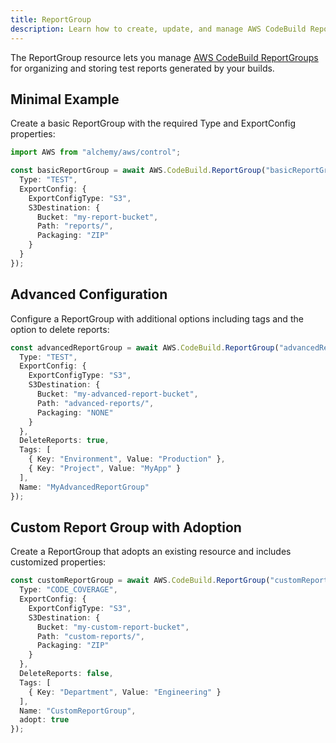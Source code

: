 ```yaml
---
title: ReportGroup
description: Learn how to create, update, and manage AWS CodeBuild ReportGroups using Alchemy Cloud Control.
---
```


The ReportGroup resource lets you manage [AWS CodeBuild ReportGroups](https://docs.aws.amazon.com/codebuild/latest/userguide/) for organizing and storing test reports generated by your builds.

## Minimal Example

Create a basic ReportGroup with the required Type and ExportConfig properties:

```ts
import AWS from "alchemy/aws/control";

const basicReportGroup = await AWS.CodeBuild.ReportGroup("basicReportGroup", {
  Type: "TEST",
  ExportConfig: {
    ExportConfigType: "S3",
    S3Destination: {
      Bucket: "my-report-bucket",
      Path: "reports/",
      Packaging: "ZIP"
    }
  }
});
```

## Advanced Configuration

Configure a ReportGroup with additional options including tags and the option to delete reports:

```ts
const advancedReportGroup = await AWS.CodeBuild.ReportGroup("advancedReportGroup", {
  Type: "TEST",
  ExportConfig: {
    ExportConfigType: "S3",
    S3Destination: {
      Bucket: "my-advanced-report-bucket",
      Path: "advanced-reports/",
      Packaging: "NONE"
    }
  },
  DeleteReports: true,
  Tags: [
    { Key: "Environment", Value: "Production" },
    { Key: "Project", Value: "MyApp" }
  ],
  Name: "MyAdvancedReportGroup"
});
```

## Custom Report Group with Adoption

Create a ReportGroup that adopts an existing resource and includes customized properties:

```ts
const customReportGroup = await AWS.CodeBuild.ReportGroup("customReportGroup", {
  Type: "CODE_COVERAGE",
  ExportConfig: {
    ExportConfigType: "S3",
    S3Destination: {
      Bucket: "my-custom-report-bucket",
      Path: "custom-reports/",
      Packaging: "ZIP"
    }
  },
  DeleteReports: false,
  Tags: [
    { Key: "Department", Value: "Engineering" }
  ],
  Name: "CustomReportGroup",
  adopt: true
});
```